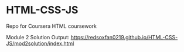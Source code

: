 # HTML-CSS-JS
Repo for Coursera HTML coursework

Module 2 Solution Output: https://redsoxfan0219.github.io/HTML-CSS-JS/mod2solution/index.html
